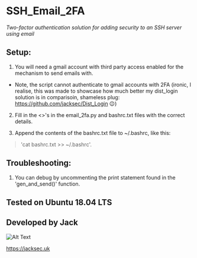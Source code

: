 # SSH_Email_2FA

*Two-factor authentication solution for adding security to an SSH server using email*

## Setup:

1. You will need a gmail account with third party access enabled for the mechanism to send emails with.
* Note, the script cannot authenticate to gmail accounts with 2FA (ironic, I realise, this was made to showcase how much better my dist_login solution is in comparisoin, shameless plug: https://github.com/jacksec/Dist_Login :wink:)

2. Fill in the <>'s in the email_2fa.py and bashrc.txt files with the correct details.

3. Append the contents of the bashrc.txt file to ~/.bashrc, like this:

> 'cat bashrc.txt >> ~/.bashrc'.

## Troubleshooting:

1. You can debug by uncommenting the print statement found in the 'gen_and_send()' function.

## Tested on Ubuntu 18.04 LTS

## Developed by Jack
![Alt Text](https://raw.githubusercontent.com/jacksec/jacksec.github.io/master/assets/img/logo.png)

https://jacksec.uk
